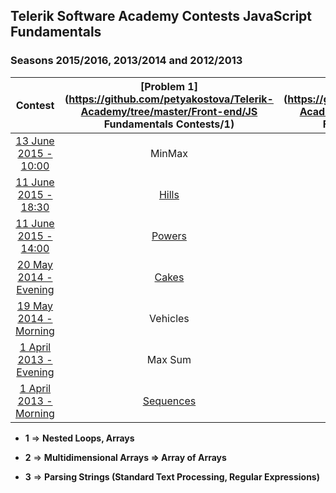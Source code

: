 ## Telerik Software Academy Contests JavaScript Fundamentals
### Seasons 2015/2016, 2013/2014 and 2012/2013

|               Contest               |   [Problem 1](https://github.com/petyakostova/Telerik-Academy/tree/master/Front-end/JS Fundamentals Contests/1)  |      [Problem 2](https://github.com/petyakostova/Telerik-Academy/tree/master/Front-end/JS Fundamentals Contests/2)      |          [Problem 3](https://github.com/petyakostova/Telerik-Academy/tree/master/Front-end/JS Fundamentals Contests/3)          |     [Problem 4](https://github.com/petyakostova/Telerik-Academy/tree/master/Front-end/JS%20Fundamentals%20Contests/4)    |
|:-----------------------------------:|:------------:|:-------------------:|:---------------------------:|:----------------:|
|         [13 June 2015 - 10:00](http://bgcoder.com/Contests/248/JavaScript-13-June-2015-10-00)        |   MinMax  |     Triathlon    |                             |                  |
|         [11 June 2015 - 18:30](http://bgcoder.com/Contests/247/JavaScript-11-June-2015-18-30)        |   [Hills](https://github.com/petyakostova/Telerik-Academy/tree/master/Front-end/JS%20Fundamentals%20Contests/1/1.%20Hills)   |  Chess Moves KQ  | CookieLess and CookieHas |                  |
|         [11 June 2015 - 14:00](http://bgcoder.com/Contests/246/JavaScript-11-June-2015-14-00)        |   [Powers](https://github.com/petyakostova/Telerik-Academy/tree/master/Front-end/JS%20Fundamentals%20Contests/1/1.%20Powers)  |  Chess Moves RBQ |    Cookie Super Styles   |                  |
|  [20 May 2014 - Evening](http://bgcoder.com/Contests/189/JavaScript-20-May-2014-Evening) |   [Cakes](https://github.com/petyakostova/Telerik-Academy/tree/master/Front-end/JS%20Fundamentals%20Contests/1/1.%20Cakes)   |       Horsy      |      NikolAngular JS     | Catalan Numbers |
|  [19 May 2014 - Morning](http://bgcoder.com/Contests/187/JavaScript-19-May-2014-Morning) |  Vehicles |       Paths      |       Shaver Parser      | Coord System |
| [1 April 2013 - Evening](http://bgcoder.com/Contests/75/JavaScript-1-April-2013-Evening) |  Max Sum  | Labyrinth Escape |           Listy          |                  |
| [1 April 2013 - Morning](http://bgcoder.com/Contests/74/JavaScript-1-April-2013-Morning) | [Sequences](https://github.com/petyakostova/Telerik-Academy/tree/master/Front-end/JS%20Fundamentals%20Contests/1/1.%20Sequences) | Joro the Naughty |      Clojure Parsing     |                  |

- **1** => **Nested Loops, Arrays**

- **2** => **Multidimensional Arrays => Array of Arrays**

- **3** => **Parsing Strings (Standard Text Processing, Regular Expressions)**
